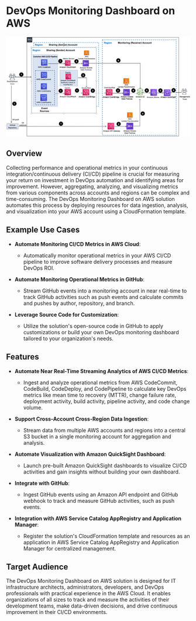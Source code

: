 # DevOps Monitoring Dashboard on AWS
![alt text](images/day12.png)
## Overview

Collecting performance and operational metrics in your continuous integration/continuous delivery (CI/CD) pipeline is crucial for measuring your return on investment in DevOps automation and identifying areas for improvement. However, aggregating, analyzing, and visualizing metrics from various components across accounts and regions can be complex and time-consuming. The DevOps Monitoring Dashboard on AWS solution automates this process by deploying resources for data ingestion, analysis, and visualization into your AWS account using a CloudFormation template.

## Example Use Cases

- **Automate Monitoring CI/CD Metrics in AWS Cloud**:
  - Automatically monitor operational metrics in your AWS CI/CD pipeline to improve software delivery processes and measure DevOps ROI.
  
- **Automate Monitoring Operational Metrics in GitHub**:
  - Stream GitHub events into a monitoring account in near real-time to track GitHub activities such as push events and calculate commits and pushes by author, repository, and branch.

- **Leverage Source Code for Customization**:
  - Utilize the solution's open-source code in GitHub to apply customizations or build your own DevOps monitoring dashboard tailored to your organization's needs.

## Features

- **Automate Near Real-Time Streaming Analytics of AWS CI/CD Metrics**:
  - Ingest and analyze operational metrics from AWS CodeCommit, CodeBuild, CodeDeploy, and CodePipeline to calculate key DevOps metrics like mean time to recovery (MTTR), change failure rate, deployment activity, build activity, pipeline activity, and code change volume.

- **Support Cross-Account Cross-Region Data Ingestion**:
  - Stream data from multiple AWS accounts and regions into a central S3 bucket in a single monitoring account for aggregation and analysis.

- **Automate Visualization with Amazon QuickSight Dashboard**:
  - Launch pre-built Amazon QuickSight dashboards to visualize CI/CD activities and gain insights without building your own dashboard.

- **Integrate with GitHub**:
  - Ingest GitHub events using an Amazon API endpoint and GitHub webhook to track and measure GitHub activities, such as push events.

- **Integration with AWS Service Catalog AppRegistry and Application Manager**:
  - Register the solution's CloudFormation template and resources as an application in AWS Service Catalog AppRegistry and Application Manager for centralized management.

## Target Audience

The DevOps Monitoring Dashboard on AWS solution is designed for IT infrastructure architects, administrators, developers, and DevOps professionals with practical experience in the AWS Cloud. It enables organizations of all sizes to track and measure the activities of their development teams, make data-driven decisions, and drive continuous improvement in their CI/CD environments.
